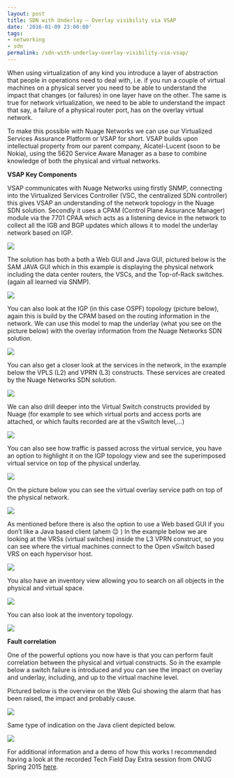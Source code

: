```yaml
---
layout: post
title: SDN with Underlay – Overlay visibility via VSAP
date: '2016-01-09 23:00:00'
tags:
- networking
- sdn
permalink: /sdn-with-underlay-overlay-visibility-via-vsap/
---
```


When using virtualization of any kind you introduce a layer of abstraction that people in operations need to deal with, i.e. if you run a couple of virtual machines on a physical server you need to be able to understand the impact that changes (or failures) in one layer have on the other. The same is true for network virtualization, we need to be able to understand the impact that say, a failure of a physical router port, has on the overlay virtual network.

To make this possible with Nuage Networks we can use our Virtualized Services Assurance Platform or VSAP for short. VSAP builds upon intellectual property from our parent company, Alcatel-Lucent (soon to be Nokia), using the 5620 Service Aware Manager as a base to combine knowledge of both the physical and virtual networks.

**VSAP Key Components**

VSAP communicates with Nuage Networks using firstly SNMP, connecting into the Virtualized Services Controller (VSC, the centralized SDN controller) this gives VSAP an understanding of the network topology in the Nuage SDN solution. Secondly it uses a CPAM (Control Plane Assurance Manager) module via the 7701 CPAA which acts as a listening device in the network to collect all the IGB and BGP updates which allows it to model the underlay network based on IGP.

<img src="/assets/img/vsap1.png">

The solution has both a both a Web GUI and Java GUI, pictured below is the SAM JAVA GUI which in this example is displaying the physical network including the data center routers, the VSCs, and the Top-of-Rack switches. (again all learned via SNMP).

<img src="/assets/img/vsap2.png">

You can also look at the IGP (in this case OSPF) topology (picture below), again this is build by the CPAM based on the routing information in the network. We can use this model to map the underlay (what you see on the picture below) with the overlay information from the Nuage Networks SDN solution.

<img src="/assets/img/vsap3.png">

You can also get a closer look at the services in the network, in the example below the VPLS (L2) and VPRN (L3) constructs. These services are created by the Nuage Networks SDN solution.

<img src="/assets/img/vsap4.png">

We can also drill deeper into the Virtual Switch constructs provided by Nuage (for example to see which virtual ports and access ports are attached, or which faults recorded are at the vSwitch level,…)

<img src="/assets/img/vsap5.png">

You can also see how traffic is passed across the virtual service, you have an option to highlight it on the IGP topology view and see the superimposed virtual service on top of the physical underlay.

<img src="/assets/img/vsap6.png">

On the picture below you can see the virtual overlay service path on top of the physical network.

<img src="/assets/img/vsap7.png">

As mentioned before there is also the option to use a Web based GUI if you don’t like a Java based client (ahem 😉 ) In the example below we are looking at the VRSs (virtual switches) inside the L3 VPRN construct, so you can see where the virtual machines connect to the Open vSwitch based VRS on each hypervisor host.

<img src="/assets/img/vsap9.png">

You also have an inventory view allowing you to search on all objects in the physical and virtual space.

<img src="/assets/img/vsap9-1.png">

You can also look at the inventory topology.

<img src="/assets/img/vsap10.png">

**Fault correlation**

One of the powerful options you now have is that you can perform fault correlation between the physical and virtual constructs. So in the example below a switch failure is introduced and you can see the impact on overlay and underlay, including, and up to the virtual machine level.

Pictured below is the overview on the Web Gui showing the alarm that has been raised, the impact and probably cause.

<img src="/assets/img/vsap11.png">

Same type of indication on the Java client depicted below.

<img src="/assets/img/vsap12.png">

For additional information and a demo of how this works I recommended having a look at the recorded Tech Field Day Extra session from ONUG Spring 2015 [here](http://techfieldday.com/appearance/nuage-networks-presents-at-tech-field-day-extra-at-onug-spring-2015/).

